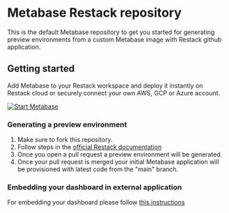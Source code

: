 # Metabase Restack repository

This is the default Metabase repository to get you started for generating preview environments from a custom Metabase image with Restack github application.

## Getting started

Add Metabase to your Restack workspace and deploy it instantly on Restack cloud or securely connect your own AWS, GCP or Azure account.

[![Start Metabase](https://cdn.sanity.io/images/ev3amoz3/production/daa55485a1cd346c6b5dc8128ae4e52644155fca-257x57.png)](https://console.restack.io/onboarding/store/292e4ade-a9b6-49a6-9a1a-f6e160c51af7)

### Generating a preview environment

1. Make sure to fork this repository.
2. Follow steps in the [official Restack documentation](https://www.restack.io/docs/metabase)
3. Once you open a pull request a preview environment will be generated.
4. Once your pull request is merged your initial Metabase application will be provisioned with latest code from the "main" branch.

### Embedding your dashboard in external application
For embedding your dashboard please follow [this instructions](https://www.metabase.com/docs/latest/embedding/static-embedding)
